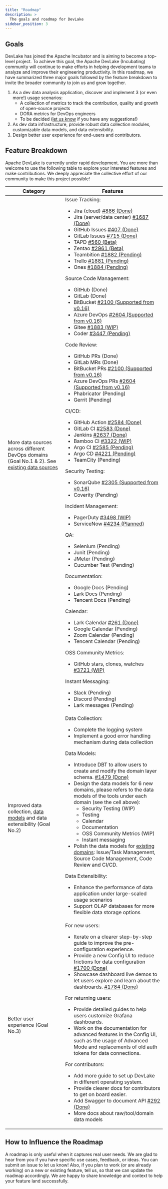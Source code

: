```yaml
---
title: "Roadmap"
description: >
  The goals and roadmap for DevLake
sidebar_position: 3
---
```


## Goals

DevLake has joined the Apache Incubator and is aiming to become a top-level project. To achieve this goal, the Apache DevLake (Incubating) community will continue to make efforts in helping development teams to analyze and improve their engineering productivity. In this roadmap, we have summarized three major goals followed by the feature breakdown to invite the broader community to join us and grow together.

1. As a dev data analysis application, discover and implement 3 (or even more!) usage scenarios:
   - A collection of metrics to track the contribution, quality and growth of open-source projects
   - DORA metrics for DevOps engineers
   - To be decided ([let us know](https://join.slack.com/t/devlake-io/shared_invite/zt-17b6vuvps-x98pqseoUagM7EAmKC82xQ) if you have any suggestions!)
2. As dev data infrastructure, provide robust data collection modules, customizable data models, and data extensibility.
3. Design better user experience for end-users and contributors.

## Feature Breakdown

Apache DevLake is currently under rapid development. You are more than welcome to use the following table to explore your intereted features and make contributions. We deeply appreciate the collective effort of our community to make this project possible!

| Category | Features |
| -------- | -------- |
| More data sources across different DevOps domains (Goal No.1 & 2). See [existing data sources](/docs/Overview/SupportedDataSources.md) | Issue Tracking: <ul><li>Jira (cloud) [#886 (Done)](https://github.com/apache/incubator-devlake/issues/886)</li><li>Jira (server/data center) [#1687 (Done)](https://github.com/apache/incubator-devlake/issues/1687)</li><li>GitHub Issues [#407 (Done)](https://github.com/apache/incubator-devlake/issues/407)</li><li>GitLab Issues [#715 (Done)](https://github.com/apache/incubator-devlake/issues/715)</li><li>TAPD [#560 (Beta)](https://github.com/apache/incubator-devlake/issues/560)</li><li>Zentao [#2961 (Beta)](https://github.com/apache/incubator-devlake/issues/2961)</li><li>Teambition [#1882 (Pending)](https://github.com/apache/incubator-devlake/issues/1882)</li><li>Trello [#1881 (Pending)](https://github.com/apache/incubator-devlake/issues/1881)</li><li>Ones [#1884 (Pending)](https://github.com/apache/incubator-devlake/issues/1884)</li></ul> Source Code Management: <ul><li>GitHub (Done)</li><li>GitLab (Done)</li><li>BitBucket [#2100 (Supported from v0.16)](https://github.com/apache/incubator-devlake/issues/2100)</li><li>Azure DevOps [#2604 (Supported from v0.16)](https://github.com/apache/incubator-devlake/issues/2604)</li><li>Gitee [#1883 (WIP)](https://github.com/apache/incubator-devlake/issues/1883)</li><li>Coder [#3447 (Pending)](https://github.com/apache/incubator-devlake/issues/3447)</li></ul> Code Review: <ul><li>GitHub PRs (Done)</li><li>GitLab MRs (Done)</li><li>BitBucket PRs [#2100 (Supported from v0.16)](https://github.com/apache/incubator-devlake/issues/2100)</li><li>Azure DevOps PRs [#2604 (Supported from v0.16)](https://github.com/apache/incubator-devlake/issues/2604)</li><li>Phabricator (Pending)</li><li>Gerrit (Pending)</li></ul> CI/CD: <ul><li>GitHub Action [#2584 (Done)](https://github.com/apache/incubator-devlake/issues/2584)</li><li>GitLab CI [#2583 (Done)](https://github.com/apache/incubator-devlake/issues/2583)</li><li>Jenkins [#2637 (Done)](https://github.com/apache/incubator-devlake/issues/2637)</li><li>Bamboo CI [#3322 (WIP)](https://github.com/apache/incubator-devlake/issues/3322)</li><li>Argo CI [#2585 (Pending)](https://github.com/apache/incubator-devlake/issues/2584)</li><li>Argo CD [#4221 (Pending)](https://github.com/apache/incubator-devlake/issues/4221)</li><li>TeamCity (Pending)</li></ul>Security Testing: <ul><li>SonarQube [#2305 (Supported from v0.16)](https://github.com/apache/incubator-devlake/issues/2305)</li><li>Coverity (Pending)</li></ul> Incident Management: <ul><li>PagerDuty [#3498 (WIP)](https://github.com/apache/incubator-devlake/issues/3498)</li><li>ServiceNow [#4234 (Planned)](https://github.com/apache/incubator-devlake/issues/4234)</li></ul> QA: <ul><li>Selenium (Pending)</li><li>Junit (Pending)</li><li>JMeter (Pending)</li><li>Cucumber Test (Pending)</li></ul> Documentation: <ul><li>Google Docs (Pending)</li><li>Lark Docs (Pending)</li><li>Tencent Docs (Pending)</li></ul> Calendar: <ul><li>Lark Calendar [#261 (Done)](https://github.com/apache/incubator-devlake/issues/261)</li><li>Google Calendar (Pending)</li><li>Zoom Calendar (Pending)</li><li>Tencent Calendar (Pending)</li></ul> OSS Community Metrics: <ul><li>GitHub stars, clones, watches [#3721 (WIP)](https://github.com/apache/incubator-devlake/issues/3721)</li></ul> Instant Messaging: <ul><li>Slack (Pending)</li><li>Discord (Pending)</li><li>Lark messages (Pending)</li></ul> |
| Improved data collection, [data models](../DataModels/DevLakeDomainLayerSchema.md) and data extensibility (Goal No.2) | Data Collection: <br/> <ul><li>Complete the logging system</li><li>Implement a good error handling mechanism during data collection</li></ul> Data Models:<ul><li>Introduce DBT to allow users to create and modify the domain layer schema. [#1479 (Done)](https://github.com/apache/incubator-devlake/issues/1479)</li><li>Design the data models for 6 new domains, please refers to the data models of the tools under each domain (see the cell above):<ul><li>Security Testing (WIP)</li><li>Testing</li><li>Calendar</li><li>Documentation</li><li>OSS Community Metrics (WIP)</li><li>Instant messaging</li></ul></li><li>Polish the data models for [existing domains](../DataModels/DevLakeDomainLayerSchema.md): Issue/Task Management, Source Code Management, Code Review and CI/CD.</li></ul> Data Extensibility: <ul><li>Enhance the performance of data application under large-scaled usage scenarios</li><li>Support OLAP databases for more flexible data storage options</li></ul>|
| Better user experience (Goal No.3)                                                                                    | For new users: <ul><li> Iterate on a clearer step-by-step guide to improve the pre-configuration experience.</li><li>Provide a new Config UI to reduce frictions for data configuration [#1700 (Done)](https://github.com/apache/incubator-devlake/issues/1700)</li><li> Showcase dashboard live demos to let users explore and learn about the dashboards. [#1784 (Done)](https://github.com/apache/incubator-devlake/issues/1784)</li></ul>For returning users: <ul><li>Provide detailed guides to help users customize Grafana dashboards.</li><li>Work on the documentation for advanced features in the Config UI, such as the usage of Advanced Mode and replacements of old auth tokens for data connections.</li></ul>For contributors:<ul><li>Add more guide to set up DevLake in different operating system.</li><li>Provide clearer docs for contributors to get on board easier.</li><li>Add Swagger to document API [#292 (Done)](https://github.com/apache/incubator-devlake/issues/292)</li><li>More docs about raw/tool/domain data models</li></ul>                                                                                                                                
                                                                                                                           
## How to Influence the Roadmap

A roadmap is only useful when it captures real user needs. We are glad to hear from you if you have specific use cases, feedback, or ideas. You can submit an issue to let us know!
Also, if you plan to work (or are already working) on a new or existing feature, tell us, so that we can update the roadmap accordingly. We are happy to share knowledge and context to help your feature land successfully.
<br/><br/><br/>
